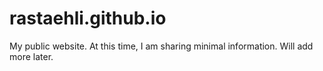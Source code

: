 # rastaehli.github.io
My public website.  At this time, I am sharing minimal information.  Will add more later.
